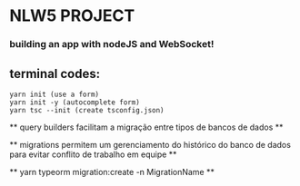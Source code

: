 # NLW5 PROJECT

### building an app with nodeJS and WebSocket!

## terminal codes:

```
yarn init (use a form)
yarn init -y (autocomplete form)
yarn tsc --init (create tsconfig.json)
```

** query builders facilitam a migração entre tipos de bancos de dados **

** migrations permitem um gerenciamento do histórico do banco de dados para evitar conflito de trabalho em equipe **

** yarn typeorm migration:create -n MigrationName **